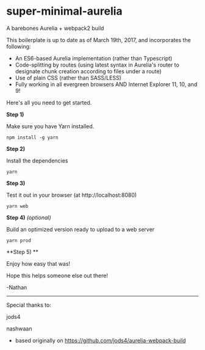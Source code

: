 # super-minimal-aurelia
A barebones Aurelia + webpack2 build

This boilerplate is up to date as of March 19th, 2017, and incorporates the following:

* An ES6-based Aurelia implementation (rather than Typescript)
* Code-splitting by routes (using latest syntax in Aurelia's router to designate chunk creation according to files under a route)
* Use of plain CSS (rather than SASS/LESS)
* Fully working in all evergreen browsers AND Internet Explorer 11, 10, and 9!

Here's all you need to get started. 

**Step 1)** 

Make sure you have Yarn installed.

`npm install -g yarn`

**Step 2)** 

Install the dependencies

`yarn`

**Step 3)** 

Test it out in your browser (at http://localhost:8080)

`yarn web`

**Step 4)** _(optional)_

Build an optimized version ready to upload to a web server

`yarn prod`

**Step 5) **

Enjoy how easy that was!

Hope this helps someone else out there!

-Nathan

--------------------------------------------------------------------

Special thanks to:

jods4

nashwaan

- based originally on https://github.com/jods4/aurelia-webpack-build

